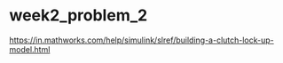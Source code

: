 # week2_problem_2


https://in.mathworks.com/help/simulink/slref/building-a-clutch-lock-up-model.html
